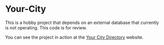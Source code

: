 # Your-City

This is a hobby project that depends on an external database that currently is not operating. This code is for review.

You can see the project in action at the [Your City Directory](http://yourcity.directory/#/) website.